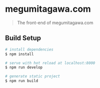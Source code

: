 # megumitagawa.com

> The front-end of megumitagawa.com

## Build Setup

```bash
# install dependencies
$ npm install

# serve with hot reload at localhost:8000
$ npm run develop

# generate static project
$ npm run build
```
